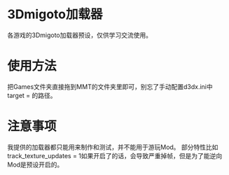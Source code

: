 # 3Dmigoto加载器
各游戏的3Dmigoto加载器预设，仅供学习交流使用。

# 使用方法
把Games文件夹直接拖到MMT的文件夹里即可，别忘了手动配置d3dx.ini中target = 的路径。

# 注意事项
我提供的加载器都只能用来制作和测试，并不能用于游玩Mod。
部分特性比如track_texture_updates = 1如果开启了的话，会导致严重掉帧，但是为了能逆向Mod是预设开启的。